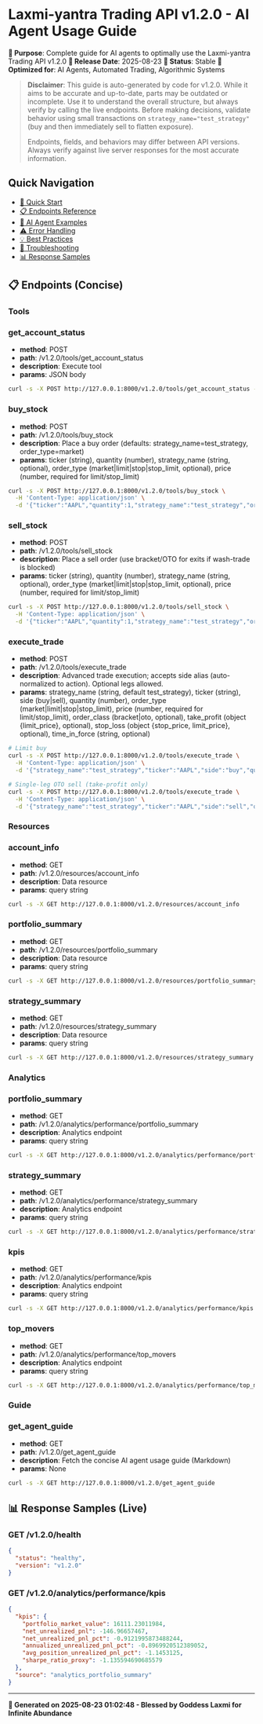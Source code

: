 # Laxmi-yantra Trading API v1.2.0 - AI Agent Usage Guide

**🎯 Purpose**: Complete guide for AI agents to optimally use the Laxmi-yantra Trading API v1.2.0
**📅 Release Date**: 2025-08-23
**🔄 Status**: Stable
**🤖 Optimized for**: AI Agents, Automated Trading, Algorithmic Systems



> **Disclaimer**: This guide is auto-generated by code for v1.2.0. While it aims to be accurate and up-to-date, parts may be outdated or incomplete. Use it to understand the overall structure, but always verify by calling the live endpoints. Before making decisions, validate behavior using small transactions on `strategy_name="test_strategy"` (buy and then immediately sell to flatten exposure).
>
> Endpoints, fields, and behaviors may differ between API versions. Always verify against live server responses for the most accurate information.

## Quick Navigation
- [🚀 Quick Start](#quick-start)
- [📋 Endpoints Reference](#endpoints-reference)  
- [🤖 AI Agent Examples](#ai-agent-examples)
- [⚠️ Error Handling](#error-handling)
- [💡 Best Practices](#best-practices)
- [🔧 Troubleshooting](#troubleshooting)
- [📊 Response Samples](#response-samples)


## 📋 Endpoints (Concise)

### Tools

### get_account_status
- **method**: POST
- **path**: /v1.2.0/tools/get_account_status
- **description**: Execute tool
- **params**: JSON body

```bash
curl -s -X POST http://127.0.0.1:8000/v1.2.0/tools/get_account_status -H 'Content-Type: application/json' -d '{}'
```

### buy_stock
- **method**: POST
- **path**: /v1.2.0/tools/buy_stock
- **description**: Place a buy order (defaults: strategy_name=test_strategy, order_type=market)
- **params**: ticker (string), quantity (number), strategy_name (string, optional), order_type (market|limit|stop|stop_limit, optional), price (number, required for limit/stop_limit)

```bash
curl -s -X POST http://127.0.0.1:8000/v1.2.0/tools/buy_stock \
  -H 'Content-Type: application/json' \
  -d '{"ticker":"AAPL","quantity":1,"strategy_name":"test_strategy","order_type":"market"}'
```

### sell_stock
- **method**: POST
- **path**: /v1.2.0/tools/sell_stock
- **description**: Place a sell order (use bracket/OTO for exits if wash-trade is blocked)
- **params**: ticker (string), quantity (number), strategy_name (string, optional), order_type (market|limit|stop|stop_limit, optional), price (number, required for limit/stop_limit)

```bash
curl -s -X POST http://127.0.0.1:8000/v1.2.0/tools/sell_stock \
  -H 'Content-Type: application/json' \
  -d '{"ticker":"AAPL","quantity":1,"strategy_name":"test_strategy","order_type":"market"}'
```

### execute_trade
- **method**: POST
- **path**: /v1.2.0/tools/execute_trade
- **description**: Advanced trade execution; accepts side alias (auto-normalized to action). Optional legs allowed.
- **params**: strategy_name (string, default test_strategy), ticker (string), side (buy|sell), quantity (number), order_type (market|limit|stop|stop_limit), price (number, required for limit/stop_limit), order_class (bracket|oto, optional), take_profit (object {limit_price}, optional), stop_loss (object {stop_price, limit_price}, optional), time_in_force (string, optional)

```bash
# Limit buy
curl -s -X POST http://127.0.0.1:8000/v1.2.0/tools/execute_trade \
  -H 'Content-Type: application/json' \
  -d '{"strategy_name":"test_strategy","ticker":"AAPL","side":"buy","quantity":1,"order_type":"limit","price":150.00}'

# Single-leg OTO sell (take-profit only)
curl -s -X POST http://127.0.0.1:8000/v1.2.0/tools/execute_trade \
  -H 'Content-Type: application/json' \
  -d '{"strategy_name":"test_strategy","ticker":"AAPL","side":"sell","quantity":1,"order_type":"market","order_class":"bracket","take_profit":{"limit_price":140.00}}'
```

### Resources

### account_info
- **method**: GET
- **path**: /v1.2.0/resources/account_info
- **description**: Data resource
- **params**: query string

```bash
curl -s -X GET http://127.0.0.1:8000/v1.2.0/resources/account_info
```

### portfolio_summary
- **method**: GET
- **path**: /v1.2.0/resources/portfolio_summary
- **description**: Data resource
- **params**: query string

```bash
curl -s -X GET http://127.0.0.1:8000/v1.2.0/resources/portfolio_summary
```

### strategy_summary
- **method**: GET
- **path**: /v1.2.0/resources/strategy_summary
- **description**: Data resource
- **params**: query string

```bash
curl -s -X GET http://127.0.0.1:8000/v1.2.0/resources/strategy_summary
```

### Analytics

### portfolio_summary
- **method**: GET
- **path**: /v1.2.0/analytics/performance/portfolio_summary
- **description**: Analytics endpoint
- **params**: query string

```bash
curl -s -X GET http://127.0.0.1:8000/v1.2.0/analytics/performance/portfolio_summary
```

### strategy_summary
- **method**: GET
- **path**: /v1.2.0/analytics/performance/strategy_summary
- **description**: Analytics endpoint
- **params**: query string

```bash
curl -s -X GET http://127.0.0.1:8000/v1.2.0/analytics/performance/strategy_summary
```

### kpis
- **method**: GET
- **path**: /v1.2.0/analytics/performance/kpis
- **description**: Analytics endpoint
- **params**: query string

```bash
curl -s -X GET http://127.0.0.1:8000/v1.2.0/analytics/performance/kpis
```

### top_movers
- **method**: GET
- **path**: /v1.2.0/analytics/performance/top_movers
- **description**: Analytics endpoint
- **params**: query string

```bash
curl -s -X GET http://127.0.0.1:8000/v1.2.0/analytics/performance/top_movers
```

### Guide

### get_agent_guide
- **method**: GET
- **path**: /v1.2.0/get_agent_guide
- **description**: Fetch the concise AI agent usage guide (Markdown)
- **params**: None

```bash
curl -s -X GET http://127.0.0.1:8000/v1.2.0/get_agent_guide
```


## 📊 Response Samples (Live)

### GET /v1.2.0/health
```json
{
  "status": "healthy",
  "version": "v1.2.0"
}
```

### GET /v1.2.0/analytics/performance/kpis
```json
{
  "kpis": {
    "portfolio_market_value": 16111.23011984,
    "net_unrealized_pnl": -146.96657467,
    "net_unrealized_pnl_pct": -0.9121995873488244,
    "annualized_unrealized_pnl_pct": -0.8969920512389052,
    "avg_position_unrealized_pnl_pct": -1.1453125,
    "sharpe_ratio_proxy": -1.135594690685579
  },
  "source": "analytics_portfolio_summary"
}
```


---

**🙏 Generated on 2025-08-23 01:02:48 - Blessed by Goddess Laxmi for Infinite Abundance**

